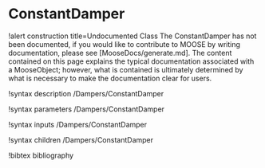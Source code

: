 <!-- MOOSE Documentation Stub: Remove this when content is added. -->

# ConstantDamper

!alert construction title=Undocumented Class
The ConstantDamper has not been documented, if you would like to contribute to MOOSE by
writing documentation, please see [MooseDocs/generate.md]. The content contained on this page explains
the typical documentation associated with a MooseObject; however, what is contained is ultimately
determined by what is necessary to make the documentation clear for users.

!syntax description /Dampers/ConstantDamper

!syntax parameters /Dampers/ConstantDamper

!syntax inputs /Dampers/ConstantDamper

!syntax children /Dampers/ConstantDamper

!bibtex bibliography
